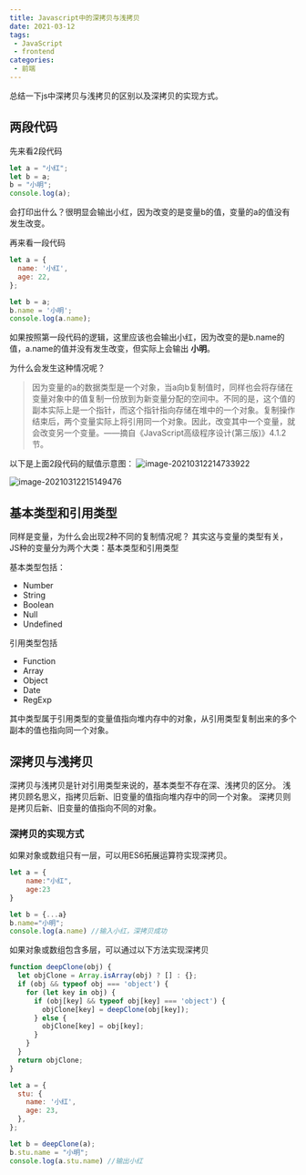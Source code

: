```yaml
---
title: Javascript中的深拷贝与浅拷贝
date: 2021-03-12
tags:
 - JavaScript
 - frontend
categories: 
 - 前端
---
```


总结一下js中深拷贝与浅拷贝的区别以及深拷贝的实现方式。
<!-- more -->

## 两段代码
先来看2段代码
``` js
let a = "小红";
let b = a;
b = "小明";
console.log(a);
```
会打印出什么？很明显会输出小红，因为改变的是变量b的值，变量的a的值没有发生改变。

再来看一段代码
``` js
let a = {
  name: '小红',
  age: 22,
};

let b = a;
b.name = '小明';
console.log(a.name);
```
如果按照第一段代码的逻辑，这里应该也会输出小红，因为改变的是b.name的值，a.name的值并没有发生改变，但实际上会输出 **小明**。

为什么会发生这种情况呢？
>因为变量的a的数据类型是一个对象，当a向b复制值时，同样也会将存储在变量对象中的值复制一份放到为新变量分配的空间中。不同的是，这个值的副本实际上是一个指针，而这个指针指向存储在堆中的一个对象。复制操作结束后，两个变量实际上将引用同一个对象。因此，改变其中一个变量，就会改变另一个变量。——摘自《JavaScript高级程序设计(第三版)》4.1.2节。

以下是上面2段代码的赋值示意图：
![image-20210312214733922](https://i.loli.net/2021/03/12/YjyDUITGPZAC4FX.png)


![image-20210312215149476](https://i.loli.net/2021/03/12/nJBfy3qGPo2HNYM.png)

## 基本类型和引用类型
同样是变量，为什么会出现2种不同的复制情况呢？
其实这与变量的类型有关，JS种的变量分为两个大类：基本类型和引用类型

基本类型包括：
- Number
- String
- Boolean
- Null
- Undefined

引用类型包括
- Function
- Array
- Object
- Date
- RegExp

其中类型属于引用类型的变量值指向堆内存中的对象，从引用类型复制出来的多个副本的值也指向同一个对象。

## 深拷贝与浅拷贝
深拷贝与浅拷贝是针对引用类型来说的，基本类型不存在深、浅拷贝的区分。
浅拷贝顾名思义，指拷贝后新、旧变量的值指向堆内存中的同一个对象。
深拷贝则是拷贝后新、旧变量的值指向不同的对象。

### 深拷贝的实现方式
如果对象或数组只有一层，可以用ES6拓展运算符实现深拷贝。
``` js
let a = {
    name:"小红",
    age:23
}

let b = {...a}
b.name="小明";
console.log(a.name) //输入小红，深拷贝成功
```

如果对象或数组包含多层，可以通过以下方法实现深拷贝
``` js
function deepClone(obj) {
  let objClone = Array.isArray(obj) ? [] : {};
  if (obj && typeof obj === 'object') {
    for (let key in obj) {
      if (obj[key] && typeof obj[key] === 'object') {
        objClone[key] = deepClone(obj[key]);
      } else {
        objClone[key] = obj[key];
      }
    }
  }
  return objClone;
}

let a = {
  stu: {
    name: '小红',
    age: 23,
  },
};

let b = deepClone(a);
b.stu.name = "小明";
console.log(a.stu.name) //输出小红
```

